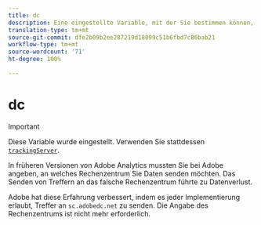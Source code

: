 ```yaml
---
title: dc
description: Eine eingestellte Variable, mit der Sie bestimmen können, welches Rechenzentrum verwendet werden soll.
translation-type: tm+mt
source-git-commit: dfe2b09b2ee287219d18099c51b6fbd7c86bab21
workflow-type: tm+mt
source-wordcount: '71'
ht-degree: 100%

---
```



# dc

>[!IMPORTANT]
>
>Diese Variable wurde eingestellt. Verwenden Sie stattdessen [`trackingServer`](trackingserver.md).

In früheren Versionen von Adobe Analytics mussten Sie bei Adobe angeben, an welches Rechenzentrum Sie Daten senden möchten. Das Senden von Treffern an das falsche Rechenzentrum führte zu Datenverlust.

Adobe hat diese Erfahrung verbessert, indem es jeder Implementierung erlaubt, Treffer an `sc.adobedc.net` zu senden. Die Angabe des Rechenzentrums ist nicht mehr erforderlich.
